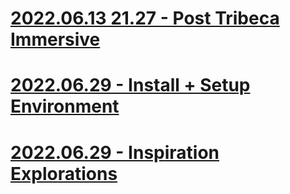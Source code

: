 # [2022.06.13 21.27 - Post Tribeca Immersive](./2022.06.13%2021.27%20-%20Post%20Tribeca%20Immersive.md)



# [2022.06.29 - Install + Setup Environment](./2022.06.29%20-%20Install%20+%20Setup%20Environment.md)



# [2022.06.29 - Inspiration Explorations](./2022.06.29%20-%20Inspiration%20Explorations.md)



